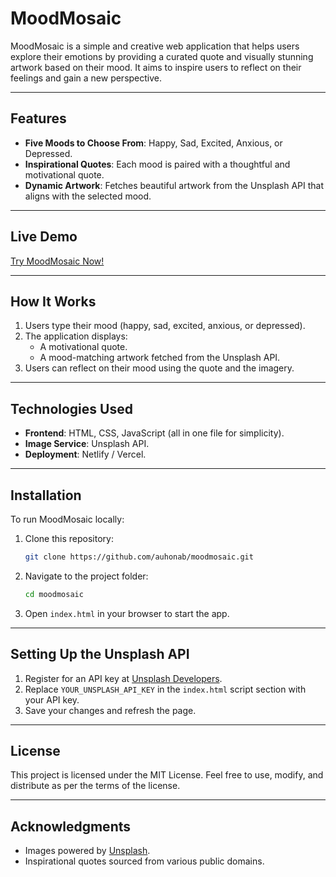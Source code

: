 # MoodMosaic

MoodMosaic is a simple and creative web application that helps users explore their emotions by providing a curated quote and visually stunning artwork based on their mood. It aims to inspire users to reflect on their feelings and gain a new perspective.

---

## Features

- **Five Moods to Choose From**: Happy, Sad, Excited, Anxious, or Depressed.
- **Inspirational Quotes**: Each mood is paired with a thoughtful and motivational quote.
- **Dynamic Artwork**: Fetches beautiful artwork from the Unsplash API that aligns with the selected mood.

---

## Live Demo

[Try MoodMosaic Now!](https://mood-mosaic-gamma.vercel.app/)

---

## How It Works

1. Users type their mood (happy, sad, excited, anxious, or depressed).
2. The application displays:
   - A motivational quote.
   - A mood-matching artwork fetched from the Unsplash API.
3. Users can reflect on their mood using the quote and the imagery.

---

## Technologies Used

- **Frontend**: HTML, CSS, JavaScript (all in one file for simplicity).
- **Image Service**: Unsplash API.
- **Deployment**: Netlify / Vercel.

---

## Installation

To run MoodMosaic locally:

1. Clone this repository:
   ```bash
   git clone https://github.com/auhonab/moodmosaic.git
   ```
2. Navigate to the project folder:
   ```bash
   cd moodmosaic
   ```
3. Open `index.html` in your browser to start the app.

---

## Setting Up the Unsplash API

1. Register for an API key at [Unsplash Developers](https://unsplash.com/developers).
2. Replace `YOUR_UNSPLASH_API_KEY` in the `index.html` script section with your API key.
3. Save your changes and refresh the page.

---

## License

This project is licensed under the MIT License. Feel free to use, modify, and distribute as per the terms of the license.

---

## Acknowledgments

- Images powered by [Unsplash](https://unsplash.com/).
- Inspirational quotes sourced from various public domains.
